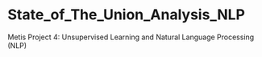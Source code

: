 # State_of_The_Union_Analysis_NLP
Metis Project 4: Unsupervised Learning and Natural Language Processing (NLP)
